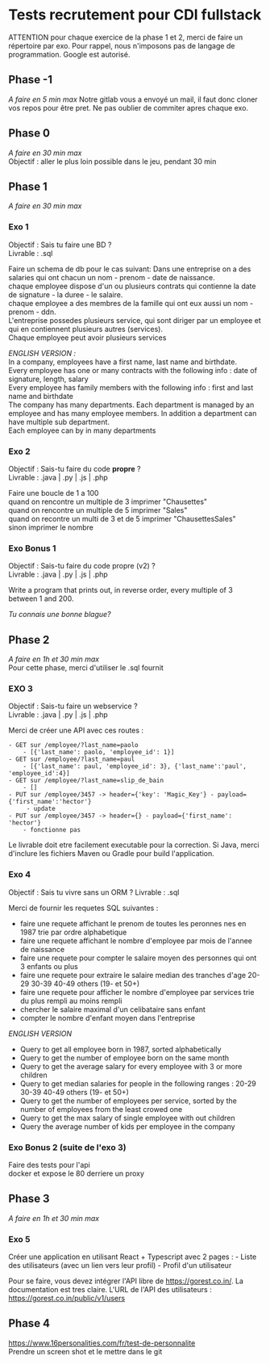 # Tests recrutement pour CDI fullstack

ATTENTION pour chaque exercice de la phase 1 et 2, merci de faire un répertoire par exo. Pour rappel, nous n'imposons pas de langage de programmation. Google est autorisé.

## Phase -1
_A faire en 5 min max_
Notre gitlab vous a envoyé un mail, il faut donc cloner vos repos pour être pret.
Ne pas oublier de commiter apres chaque exo.

## Phase 0
_A faire en 30 min max_   
Objectif : aller le plus loin possible dans le jeu, pendant 30 min

## Phase 1
_A faire en 30 min max_   

### Exo 1
Objectif : Sais tu faire une BD ?   
Livrable : .sql  

Faire un schema de db pour le cas suivant:
Dans une entreprise on a des salaries qui ont chacun un nom - prenom - date de naissance.    
chaque employee dispose d'un ou plusieurs contrats qui contienne la date de signature - la duree - le salaire.   
chaque employee a des membres de la famille qui ont eux aussi un nom - prenom - ddn.  
L'entreprise possedes plusieurs service, qui sont diriger par un employee et qui en contiennent plusieurs autres (services).  
Chaque employee peut avoir plusieurs services

_ENGLISH VERSION :_  
In a company, employees have a first name, last name and birthdate.  
Every employee has one or many contracts with the following info : date of signature, length, salary  
Every employee has family members with the following info : first and last name and birthdate  
The company has many departments. Each department is managed by an employee and has many employee members. In addition a department can have multiple sub department.  
Each employee can by in many departments  


### Exo 2
Objectif : Sais-tu faire du code **propre** ?    
Livrable : .java | .py | .js | .php  

Faire une boucle de 1 a 100  
quand on rencontre un multiple de 3 imprimer "Chausettes"  
quand on rencontre un multiple de 5 imprimer "Sales"  
quand on recontre un multi de 3 et de 5 imprimer "ChausettesSales"  
sinon imprimer le nombre  

### Exo Bonus 1 
Objectif : Sais-tu faire du code propre (v2) ?    
Livrable : .java | .py | .js | .php  

Write a program that prints out, in reverse order, every multiple of 3 between 1 and 200.


_Tu connais une bonne blague?_


## Phase 2 
_A faire en 1h et 30 min max_  
Pour cette phase, merci d'utiliser le .sql fournit



### EXO 3
Objectif : Sais-tu faire un webservice ?    
Livrable : .java | .py | .js | .php  

Merci de créer une API avec ces routes :

    - GET sur /employee/?last_name=paolo
        - [{'last_name': paolo, 'employee_id': 1}]
    - GET sur /employee/?last_name=paul
        - [{'last_name': paul, 'employee_id': 3}, {'last_name':'paul', 'employee_id':4}]
    - GET sur /employee/?last_name=slip_de_bain
        - []
    - PUT sur /employee/3457 -> header={'key': 'Magic_Key'} - payload={'first_name':'hector'}
         - update
    - PUT sur /employee/3457 -> header={} - payload={'first_name': 'hector'}
        - fonctionne pas

Le livrable doit etre facilement executable pour la correction.
Si Java, merci d'inclure les fichiers Maven ou Gradle pour build l'application.

### Exo 4
Objectif : Sais tu vivre sans un ORM ?
Livrable : .sql

Merci de fournir les requetes SQL suivantes :
   - faire une requete affichant le prenom de toutes les peronnes nes en 1987 trie par ordre alphabetique
   - faire une requete affichant le nombre d'employee par mois de l'annee de naissance
   - faire une requete pour compter le salaire moyen des personnes qui ont 3 enfants ou plus
   - faire une requete pour extraire le salaire median des tranches d'age 20-29 30-39 40-49  others (19- et 50+)
   - faire une requete pour afficher le nombre d'employee par services trie du plus rempli au moins rempli
   - chercher le salaire maximal d'un celibataire sans enfant
   - compter le nombre d'enfant moyen dans l'entreprise

_ENGLISH VERSION_
   - Query to get all employee born in 1987, sorted alphabetically
   - Query to get the number of employee born on the same month
   - Query to get the average salary for every employee with 3 or more children
   - Query to get median salaries for people in the following ranges : 20-29 30-39 40-49  others (19- et 50+)
   - Query to get the number of employees per service, sorted by the number of employees from the least crowed one
   - Query to get the max salary of single employee with out children
   - Query the average number of kids per employee in the company

### Exo Bonus 2 (suite de l'exo 3)
Faire des tests pour l'api  
docker et expose le 80 derriere un proxy

## Phase 3 
_A faire en 1h et 30 min max_  


### Exo 5
Créer une application en utilisant React + Typescript avec 2 pages :
    - Liste des utilisateurs (avec un lien vers leur profil)
    - Profil d'un utilisateur

Pour se faire, vous devez intégrer l'API libre de https://gorest.co.in/. La documentation est tres claire. L'URL de l'API des utilisateurs : https://gorest.co.in/public/v1/users


## Phase 4
https://www.16personalities.com/fr/test-de-personnalite  
Prendre un screen shot et le mettre dans le git
